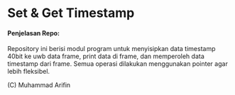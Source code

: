 # Set & Get Timestamp
#### Penjelasan Repo:
Repository ini berisi modul program untuk menyisipkan data timestamp 40bit ke uwb data frame, print data di frame, dan memperoleh data timestamp dari frame. Semua operasi dilakukan menggunakan pointer agar lebih fleksibel. 

(C) Muhammad Arifin
